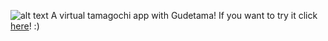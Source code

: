 ![alt text](https://github.com/juditcsokay/Gudetamagochi/title.jpg)
A virtual tamagochi app with Gudetama!
If you want to try it click [here](http://gudetamagochi.herokuapp.com/)! :)
